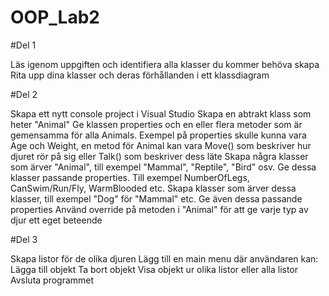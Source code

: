 # OOP_Lab2

#Del 1

Läs igenom uppgiften och identifiera alla klasser du kommer behöva skapa
Rita upp dina klasser och deras förhållanden i ett klassdiagram

#Del 2

Skapa ett nytt console project i Visual Studio
Skapa en abtrakt klass som heter "Animal"
Ge klassen properties och en eller flera metoder som är gemensamma för alla Animals. Exempel på properties skulle kunna vara Age och Weight, en metod för Animal kan vara Move() som beskriver hur djuret rör på sig eller Talk() som beskriver dess läte
Skapa några klasser som ärver "Animal", till exempel "Mammal", "Reptile", "Bird" osv.
Ge dessa klasser passande properties. Till exempel NumberOfLegs, CanSwim/Run/Fly, WarmBlooded etc.
Skapa klasser som ärver dessa klasser, till exempel "Dog" för "Mammal" etc.
Ge även dessa passande properties
Använd override på metoden i "Animal" för att ge varje typ av djur ett eget beteende

#Del 3

Skapa listor för de olika djuren
Lägg till en main menu där användaren kan:
Lägga till objekt
Ta bort objekt
Visa objekt ur olika listor eller alla listor
Avsluta programmet
